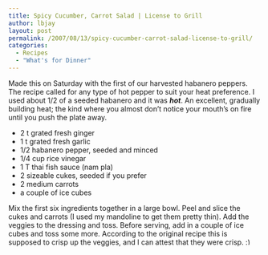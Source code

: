 ```yaml
---
title: Spicy Cucumber, Carrot Salad | License to Grill
author: lbjay
layout: post
permalink: /2007/08/13/spicy-cucumber-carrot-salad-license-to-grill/
categories:
  - Recipes
  - "What's for Dinner"
---
```

<abbr class="unapi-id" title=""><!-- &nbsp; --></abbr> 

Made this on Saturday with the first of our harvested habanero peppers. The recipe called for any type of hot pepper to suit your heat preference. I used about 1/2 of a seeded habanero and it was ***hot***. An excellent, gradually building heat; the kind where you almost don&#8217;t notice your mouth&#8217;s on fire until you push the plate away.

* 2 t grated fresh ginger  
* 1 t grated fresh garlic  
* 1/2 habanero pepper, seeded and minced  
* 1/4 cup rice vinegar  
* 1 T thai fish sauce (nam pla)  
* 2 sizeable cukes, seeded if you prefer  
* 2 medium carrots  
* a couple of ice cubes

Mix the first six ingredients together in a large bowl. Peel and slice the cukes and carrots (I used my mandoline to get them pretty thin). Add the veggies to the dressing and toss. Before serving, add in a couple of ice cubes and toss some more. According to the original recipe this is supposed to crisp up the veggies, and I can attest that they were crisp. <img src="http://www.f00die.com/wp-includes/images/smilies/simple-smile.png" alt=":)" class="wp-smiley" style="height: 1em; max-height: 1em;" />
